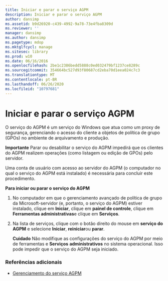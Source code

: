 ```yaml
---
title: Iniciar e parar o serviço AGPM
description: Iniciar e parar o serviço AGPM
author: dansimp
ms.assetid: b9d26920-c439-4992-9a78-73e4fba8309d
ms.reviewer: ''
manager: dansimp
ms.author: dansimp
ms.pagetype: mdop
ms.mktglfcycl: manage
ms.sitesec: library
ms.prod: w10
ms.date: 06/16/2016
ms.openlocfilehash: 2be1c2386bedd5888c0ed032479bf1237ce8289c
ms.sourcegitcommit: 354664bc527d93f80687cd2eba70d1eea024c7c3
ms.translationtype: MT
ms.contentlocale: pt-BR
ms.lasthandoff: 06/26/2020
ms.locfileid: "10797681"
---
```

# Iniciar e parar o serviço AGPM


O serviço do AGPM é um serviço do Windows que atua como um proxy de segurança, gerenciando o acesso do cliente a objetos de política de grupo (GPOs) no ambiente de arquivamento e produção.

**Importante**  Parar ou desabilitar o serviço do AGPM impedirá que os clientes do AGPM realizem operações (como listagem ou edição de GPOs) pelo servidor.

 

Uma conta de usuário com acesso ao servidor do AGPM (o computador no qual o serviço do AGPM está instalado) é necessária para concluir este procedimento.

**Para iniciar ou parar o serviço do AGPM**

1.  No computador em que o gerenciamento avançado de política de grupo da Microsoft-servidor (e, portanto, o serviço do AGPM) estiver instalado, clique em **Iniciar**, clique em **painel de controle**, clique em **Ferramentas administrativas**e clique em **Serviços**.

2.  Na lista de serviços, clique com o botão direito do mouse em **serviço do AGPM** e selecione **Iniciar**, **reiniciar**ou **parar**.

    **Cuidado**  Não modifique as configurações do serviço do AGPM por meio de ferramentas e **Serviços** **administrativos** no sistema operacional. Isso pode impedir que o serviço do AGPM seja iniciado.

     

### Referências adicionais

-   [Gerenciamento do serviço AGPM](managing-the-agpm-service-agpm30ops.md)

 

 





